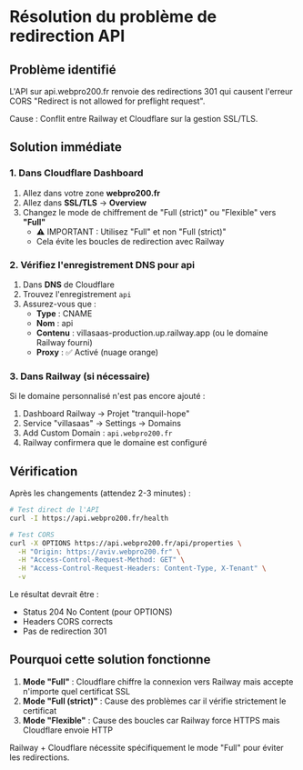# Résolution du problème de redirection API

## Problème identifié

L'API sur api.webpro200.fr renvoie des redirections 301 qui causent l'erreur CORS "Redirect is not allowed for preflight request". 

Cause : Conflit entre Railway et Cloudflare sur la gestion SSL/TLS.

## Solution immédiate

### 1. Dans Cloudflare Dashboard

1. Allez dans votre zone **webpro200.fr**
2. Allez dans **SSL/TLS** → **Overview**
3. Changez le mode de chiffrement de "Full (strict)" ou "Flexible" vers **"Full"**
   - ⚠️ IMPORTANT : Utilisez "Full" et non "Full (strict)"
   - Cela évite les boucles de redirection avec Railway

### 2. Vérifiez l'enregistrement DNS pour api

1. Dans **DNS** de Cloudflare
2. Trouvez l'enregistrement `api`
3. Assurez-vous que :
   - **Type** : CNAME
   - **Nom** : api
   - **Contenu** : villasaas-production.up.railway.app (ou le domaine Railway fourni)
   - **Proxy** : ✅ Activé (nuage orange)

### 3. Dans Railway (si nécessaire)

Si le domaine personnalisé n'est pas encore ajouté :

1. Dashboard Railway → Projet "tranquil-hope"
2. Service "villasaas" → Settings → Domains
3. Add Custom Domain : `api.webpro200.fr`
4. Railway confirmera que le domaine est configuré

## Vérification

Après les changements (attendez 2-3 minutes) :

```bash
# Test direct de l'API
curl -I https://api.webpro200.fr/health

# Test CORS
curl -X OPTIONS https://api.webpro200.fr/api/properties \
  -H "Origin: https://aviv.webpro200.fr" \
  -H "Access-Control-Request-Method: GET" \
  -H "Access-Control-Request-Headers: Content-Type, X-Tenant" \
  -v
```

Le résultat devrait être :
- Status 204 No Content (pour OPTIONS)
- Headers CORS corrects
- Pas de redirection 301

## Pourquoi cette solution fonctionne

1. **Mode "Full"** : Cloudflare chiffre la connexion vers Railway mais accepte n'importe quel certificat SSL
2. **Mode "Full (strict)"** : Cause des problèmes car il vérifie strictement le certificat
3. **Mode "Flexible"** : Cause des boucles car Railway force HTTPS mais Cloudflare envoie HTTP

Railway + Cloudflare nécessite spécifiquement le mode "Full" pour éviter les redirections.